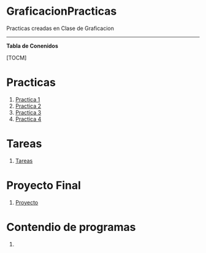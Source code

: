 # GraficacionPracticas
Practicas creadas en Clase de Graficacion

--------------


**Tabla de Conenidos**

[TOCM]


# Practicas
1. [Practica 1](https://github.com/Fatake/GraficacionPracticas/tree/master/Practica%202)
2. [Practica 2](https://github.com/Fatake/GraficacionPracticas/tree/master/Practica%202)
3. [Practica 3](https://github.com/Fatake/GraficacionPracticas/tree/master/Practica%203)
4. [Practica 4](https://github.com/Fatake/GraficacionPracticas/tree/master/Practica%204)

# Tareas
1. [Tareas](https://github.com/Fatake/GraficacionTareas)

# Proyecto Final
1. [Proyecto](https://github.com/Fatake/Net-Graficacion)


# Contendio de programas
1. 
